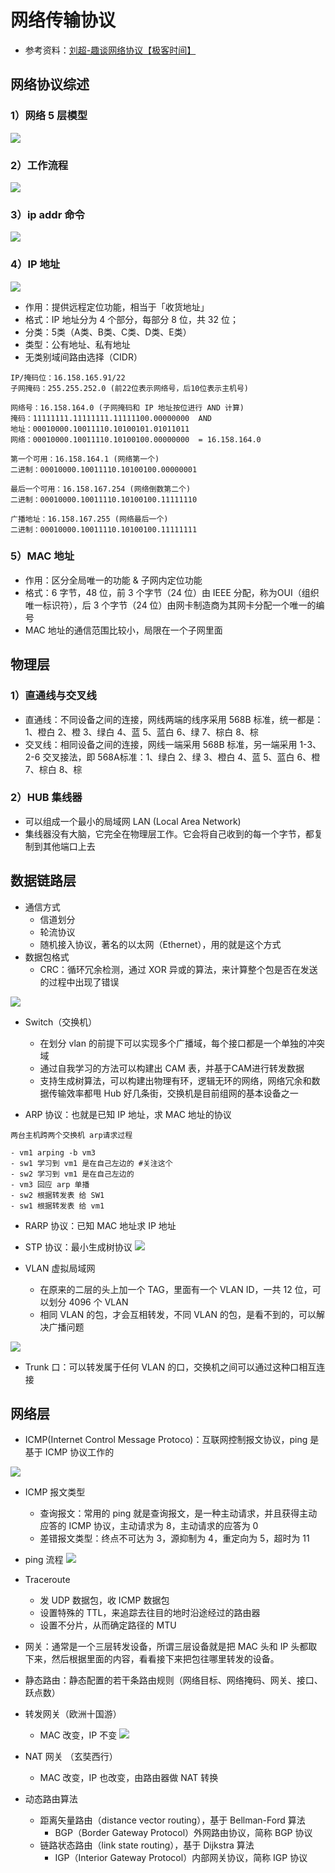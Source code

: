 # 网络传输协议
- 参考资料：[刘超-趣谈网络协议【极客时间】](https://time.geekbang.org/column/intro/85)

## 网络协议综述

### 1）网络 5 层模型
![](http://images.intflag.com/protocol001.jpg)

### 2）工作流程
![](http://images.intflag.com/protocol002.jpg)

### 3）ip addr 命令
![](http://images.intflag.com/protocol004.jpg)

### 4）IP 地址
![](http://images.intflag.com/protocol003.jpg)
- 作用：提供远程定位功能，相当于「收货地址」
- 格式：IP 地址分为 4 个部分，每部分 8 位，共 32 位；
- 分类：5类（A类、B类、C类、D类、E类）
- 类型：公有地址、私有地址
- 无类别域间路由选择（CIDR）

```
IP/掩码位：16.158.165.91/22
子网掩码：255.255.252.0 (前22位表示网络号，后10位表示主机号)

网络号：16.158.164.0 (子网掩码和 IP 地址按位进行 AND 计算)
掩码：11111111.11111111.11111100.00000000  AND
地址：00010000.‬10011110.‭10100101‬.‭01011011‬
网络：00010000.10011110.10100100.00000000  = 16.158.164.0

第一个可用：16.158.164.1 (网络第一个)
二进制：00010000.10011110.10100100.00000001

最后一个可用：16.158.167.254 (网络倒数第二个)
二进制：00010000.10011110.10100100.11111110

广播地址：16.158.167.255 (网络最后一个)
二进制：00010000.10011110.10100100.11111111
```

### 5）MAC 地址
- 作用：区分全局唯一的功能 & 子网内定位功能
- 格式：6 字节，48 位，前 3 个字节（24 位）由 IEEE 分配，称为OUI（组织唯一标识符），后 3 个字节（24 位）由网卡制造商为其网卡分配一个唯一的编号
- MAC 地址的通信范围比较小，局限在一个子网里面

## 物理层

### 1）直通线与交叉线
- 直通线：不同设备之间的连接，网线两端的线序采用 568B 标准，统一都是：1、橙白 2、橙 3、绿白 4、蓝 5、蓝白 6、绿 7、棕白 8、棕
- 交叉线：相同设备之间的连接，网线一端采用 568B 标准，另一端采用 1-3、2-6 交叉接法，即 568A标准：1、绿白 2、绿 3、橙白 4、蓝 5、蓝白 6、橙 7、棕白 8、棕

### 2）HUB 集线器
- 可以组成一个最小的局域网 LAN (Local Area Network)
- 集线器没有大脑，它完全在物理层工作。它会将自己收到的每一个字节，都复制到其他端口上去

## 数据链路层
- 通信方式
    - 信道划分
    - 轮流协议
    - 随机接入协议，著名的以太网（Ethernet），用的就是这个方式
- 数据包格式
    - CRC：循环冗余检测，通过 XOR 异或的算法，来计算整个包是否在发送的过程中出现了错误

![](http://images.intflag.com/protocol005.jpg)

- Switch（交换机）
    - 在划分 vlan 的前提下可以实现多个广播域，每个接口都是一个单独的冲突域
    - 通过自我学习的方法可以构建出 CAM 表，并基于CAM进行转发数据
    - 支持生成树算法，可以构建出物理有环，逻辑无环的网络，网络冗余和数据传输效率都甩 Hub 好几条街，交换机是目前组网的基本设备之一

- ARP 协议：也就是已知 IP 地址，求 MAC 地址的协议

```
两台主机跨两个交换机 arp请求过程

- vm1 arping -b vm3
- sw1 学习到 vm1 是在自己左边的 #关注这个
- sw2 学习到 vm1 是在自己左边的
- vm3 回应 arp 单播
- sw2 根据转发表 给 SW1
- sw1 根据转发表 给 vm1
```
- RARP 协议：已知 MAC 地址求 IP 地址
- STP 协议：最小生成树协议
![](http://images.intflag.com/protocol006.jpg)

- VLAN 虚拟局域网
    - 在原来的二层的头上加一个 TAG，里面有一个 VLAN ID，一共 12 位，可以划分 4096 个 VLAN
    - 相同 VLAN 的包，才会互相转发，不同 VLAN 的包，是看不到的，可以解决广播问题

![](http://images.intflag.com/protocol007.jpg)

- Trunk 口：可以转发属于任何 VLAN 的口，交换机之间可以通过这种口相互连接

## 网络层
- ICMP(Internet Control Message Protoco)：互联网控制报文协议，ping 是基于 ICMP 协议工作的

![](http://images.intflag.com/protocol008.jpg)

- ICMP 报文类型
    - 查询报文：常用的 ping 就是查询报文，是一种主动请求，并且获得主动应答的 ICMP 协议，主动请求为 8，主动请求的应答为 0
    - 差错报文类型：终点不可达为 3，源抑制为 4，重定向为 5，超时为 11

- ping 流程
![](http://images.intflag.com/protocol009.jpg)

- Traceroute
    - 发 UDP 数据包，收 ICMP 数据包
    - 设置特殊的 TTL，来追踪去往目的地时沿途经过的路由器
    - 设置不分片，从而确定路径的 MTU

- 网关：通常是一个三层转发设备，所谓三层设备就是把 MAC 头和 IP 头都取下来，然后根据里面的内容，看看接下来把包往哪里转发的设备。

- 静态路由：静态配置的若干条路由规则（网络目标、网络掩码、网关、接口、跃点数）

- 转发网关（欧洲十国游）
    - MAC 改变，IP 不变
![](http://images.intflag.com/protocol100.jpg)

- NAT 网关 （玄奘西行）
    - MAC 改变，IP 也改变，由路由器做 NAT 转换

- 动态路由算法
    - 距离矢量路由（distance vector routing），基于 Bellman-Ford 算法
        - BGP（Border Gateway Protocol）外网路由协议，简称 BGP 协议
    - 链路状态路由（link state routing），基于 Dijkstra 算法
        - IGP（Interior Gateway Protocol）内部网关协议，简称 IGP 协议